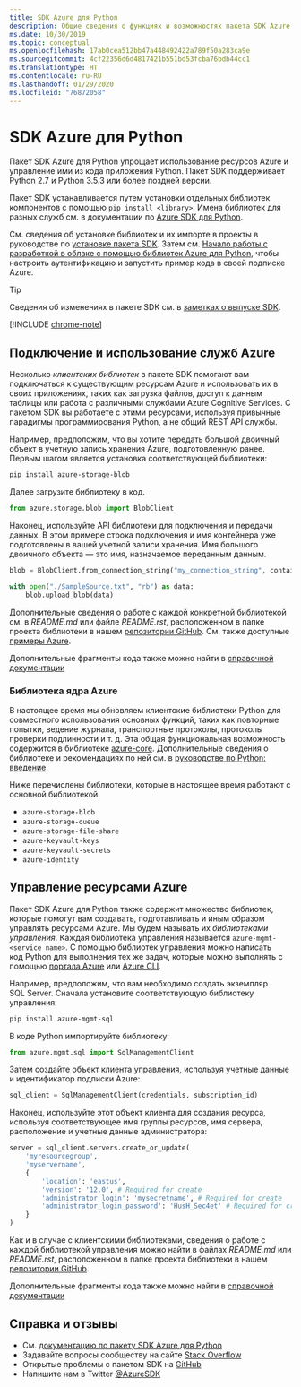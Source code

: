 ```yaml
---
title: SDK Azure для Python
description: Общие сведения о функциях и возможностях пакета SDK Azure для Python, способствующих производительности разработчиков при работе со службами Azure.
ms.date: 10/30/2019
ms.topic: conceptual
ms.openlocfilehash: 17ab0cea512bb47a448492422a789f50a283ca9e
ms.sourcegitcommit: 4cf22356d6d4817421b551bd53fcba76bdb44cc1
ms.translationtype: HT
ms.contentlocale: ru-RU
ms.lasthandoff: 01/29/2020
ms.locfileid: "76872058"
---
```

# <a name="azure-sdk-for-python"></a>SDK Azure для Python

Пакет SDK Azure для Python упрощает использование ресурсов Azure и управление ими из кода приложения Python. Пакет SDK поддерживает Python 2.7 и Python 3.5.3 или более поздней версии.

Пакет SDK устанавливается путем установки отдельных библиотек компонентов с помощью `pip install <library>`. Имена библиотек для разных служб см. в документации по [Azure SDK для Python](https://azure.github.io/azure-sdk-for-python/).

См. сведения об установке библиотек и их импорте в проекты в руководстве по [установке пакета SDK](python-sdk-azure-install.md). Затем см. [Начало работы с разработкой в облаке с помощью библиотек Azure для Python](python-sdk-azure-get-started.yml), чтобы настроить аутентификацию и запустить пример кода в своей подписке Azure.

> [!TIP]
> Сведения об изменениях в пакете SDK см. в [заметках о выпуске SDK](https://azure.github.io/azure-sdk/).

[!INCLUDE [chrome-note](includes/chrome-note.md)]

## <a name="connect-and-use-azure-services"></a>Подключение и использование служб Azure

Несколько *клиентских библиотек* в пакете SDK помогают вам подключаться к существующим ресурсам Azure и использовать их в своих приложениях, таких как загрузка файлов, доступ к данным таблицы или работа с различными службами Azure Cognitive Services. С пакетом SDK вы работаете с этими ресурсами, используя привычные парадигмы программирования Python, а не общий REST API службы.

Например, предположим, что вы хотите передать большой двоичный объект в учетную запись хранения Azure, подготовленную ранее. Первым шагом является установка соответствующей библиотеки:

```bash
pip install azure-storage-blob
```

Далее загрузите библиотеку в код.

```python
from azure.storage.blob import BlobClient
```

Наконец, используйте API библиотеки для подключения и передачи данных. В этом примере строка подключения и имя контейнера уже подготовлены в вашей учетной записи хранения. Имя большого двоичного объекта — это имя, назначаемое переданным данным.

```python
blob = BlobClient.from_connection_string("my_connection_string", container="mycontainer", blob="my_blob")

with open("./SampleSource.txt", "rb") as data:
    blob.upload_blob(data)
```

Дополнительные сведения о работе с каждой конкретной библиотекой см. в *README.md* или файле *README.rst*, расположенном в папке проекта библиотеки в нашем [репозитории GitHub](https://github.com/Azure/azure-sdk-for-python/tree/master/sdk). См. также доступные [примеры Azure](https://docs.microsoft.com/samples/browse/?languages=python).

Дополнительные фрагменты кода также можно найти в [справочной документации](/python/api?view=azure-python)

### <a name="the-azure-core-library"></a>Библиотека ядра Azure

В настоящее время мы обновляем клиентские библиотеки Python для совместного использования основных функций, таких как повторные попытки, ведение журнала, транспортные протоколы, протоколы проверки подлинности и т. д. Эта общая функциональная возможность содержится в библиотеке [azure-core](https://github.com/Azure/azure-sdk-for-python/tree/master/sdk/core/azure-core). Дополнительные сведения о библиотеке и рекомендациях по ней см. в [руководстве по Python: введение](https://azure.github.io/azure-sdk/python_introduction.html).

Ниже перечислены библиотеки, которые в настоящее время работают с основной библиотекой.

- `azure-storage-blob`
- `azure-storage-queue`
- `azure-storage-file-share`
- `azure-keyvault-keys`
- `azure-keyvault-secrets`
- `azure-identity`

## <a name="manage-azure-resources"></a>Управление ресурсами Azure

Пакет SDK Azure для Python также содержит множество библиотек, которые помогут вам создавать, подготавливать и иным образом управлять ресурсами Azure. Мы будем называть их *библиотеками управления*. Каждая библиотека управления называется `azure-mgmt-<service name>`. С помощью библиотек управления можно написать код Python для выполнения тех же задач, которые можно выполнять с помощью [портала Azure](https://portal.azure.com) или [Azure CLI](https://docs.microsoft.com/cli/azure/install-azure-cli).

Например, предположим, что вам необходимо создать экземпляр SQL Server. Сначала установите соответствующую библиотеку управления:

```bash
pip install azure-mgmt-sql
```

В коде Python импортируйте библиотеку:

```python
from azure.mgmt.sql import SqlManagementClient

```

Затем создайте объект клиента управления, используя учетные данные и идентификатор подписки Azure:

```python
sql_client = SqlManagementClient(credentials, subscription_id)
```

Наконец, используйте этот объект клиента для создания ресурса, используя соответствующее имя группы ресурсов, имя сервера, расположение и учетные данные администратора:

```python
server = sql_client.servers.create_or_update(
    'myresourcegroup',
    'myservername',
    {
        'location': 'eastus',
        'version': '12.0', # Required for create
        'administrator_login': 'mysecretname', # Required for create
        'administrator_login_password': 'HusH_Sec4et' # Required for create
    }
)
```

Как и в случае с клиентскими библиотеками, сведения о работе с каждой библиотекой управления можно найти в файлах *README.md* или *README.rst*, расположенном в папке проекта библиотеки в нашем [репозитории GitHub](https://github.com/Azure/azure-sdk-for-python/tree/master/sdk).

Дополнительные фрагменты кода также можно найти в [справочной документации](/python/api?view=azure-python) 

## <a name="get-help-and-give-feedback"></a>Справка и отзывы

- См. [документацию по пакету SDK Azure для Python](https://aka.ms/python-docs)
- Задавайте вопросы сообществу на сайте [Stack Overflow](https://stackoverflow.com/questions/tagged/azure-sdk-python)
- Открытые проблемы с пакетом SDK на [GitHub](https://github.com/Azure/azure-sdk-for-python/issues)
- Напишите нам в Twitter [@AzureSDK](https://twitter.com/AzureSdk/)
